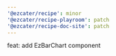 ```yaml
---
'@ezcater/recipe': minor
'@ezcater/recipe-playroom': patch
'@ezcater/recipe-doc-site': patch
---
```


feat: add EzBarChart component
